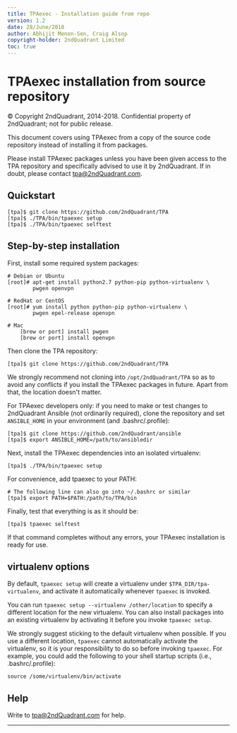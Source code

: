 ```yaml
---
title: TPAexec - Installation guide from repo
version: 1.2
date: 28/June/2018
author: Abhijit Menon-Sen, Craig Alsop
copyright-holder: 2ndQuadrant Limited
toc: true
---
```


TPAexec installation from source repository
===========================================

© Copyright 2ndQuadrant, 2014-2018. Confidential property of 2ndQuadrant; not for public release.

This document covers using TPAexec from a copy of the source code
repository instead of installing it from packages.

Please install TPAexec packages unless you have been given access to the
TPA repository and specifically advised to use it by 2ndQuadrant. If in
doubt, please contact tpa@2ndQuadrant.com.

## Quickstart

    [tpa]$ git clone https://github.com/2ndQuadrant/TPA
    [tpa]$ ./TPA/bin/tpaexec setup
    [tpa]$ ./TPA/bin/tpaexec selftest

## Step-by-step installation

First, install some required system packages:

    # Debian or Ubuntu
    [root]# apt-get install python2.7 python-pip python-virtualenv \
            pwgen openvpn
    
    # RedHat or CentOS
    [root]# yum install python python-pip python-virtualenv \
            pwgen epel-release openvpn
            
    # Mac
        [brew or port] install pwgen
        [brew or port] install openvpn

Then clone the TPA repository:

    [tpa]$ git clone https://github.com/2ndQuadrant/TPA

We strongly recommend not cloning into ``/opt/2ndQuadrant/TPA`` so as to
avoid any conflicts if you install the TPAexec packages in future. Apart
from that, the location doesn't matter.

For TPAexec developers only: if you need to make or test changes to
2ndQuadrant Ansible (not ordinarily required), clone the repository and
set ``ANSIBLE_HOME`` in your environment (and .bashrc/.profile):

    [tpa]$ git clone https://github.com/2ndQuadrant/ansible
    [tpa]$ export ANSIBLE_HOME=/path/to/ansibledir

Next, install the TPAexec dependencies into an isolated virtualenv:

    [tpa]$ ./TPA/bin/tpaexec setup

For convenience, add tpaexec to your PATH:

    # The following line can also go into ~/.bashrc or similar
    [tpa]$ export PATH=$PATH:/path/to/TPA/bin

Finally, test that everything is as it should be:

    [tpa]$ tpaexec selftest

If that command completes without any errors, your TPAexec installation
is ready for use.

## virtualenv options

By default, ``tpaexec setup`` will create a virtualenv under
``$TPA_DIR/tpa-virtualenv``, and activate it automatically whenever
``tpaexec`` is invoked.

You can run ``tpaexec setup --virtualenv /other/location`` to specify a
different location for the new virtualenv. You can also install packages
into an existing virtualenv by activating it before you invoke ``tpaexec
setup``.

We strongly suggest sticking to the default virtualenv when possible. If
you use a different location, ``tpaexec`` cannot automatically activate
the virtualenv, so it is your responsibility to do so before invoking
``tpaexec``. For example, you could add the following to your shell
startup scripts (i.e., .bashrc/.profile):

    source /some/virtualenv/bin/activate

## Help

Write to tpa@2ndQuadrant.com for help.

------

[^Information Classification: Internal]: [ISP008] Information Classification Policy

